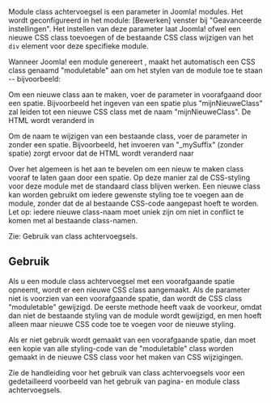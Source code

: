 <!-- Filename: Module_Class_Suffix / Display title: Module class achtervoegsel -->

Module class achtervoegsel is een parameter in Joomla! modules. Het
wordt geconfigureerd in het module: \[Bewerken\] venster bij
"Geavanceerde instellingen". Het instellen van deze parameter laat
Joomla! ofwel een nieuwe CSS class toevoegen of de bestaande CSS class
wijzigen van het `div` element voor deze specifieke module.

Wanneer Joomla! een module genereert , maakt het automatisch een CSS
class genaamd "moduletable" aan om het stylen van de module toe te staan
-- bijvoorbeeld:

Om een nieuwe class aan te maken, voer de parameter in voorafgaand door
een spatie. Bijvoorbeeld het ingeven van een spatie plus
"mijnNieuweClass" zal leiden tot een nieuwe CSS class met de naam
"mijnNieuweClass". De HTML wordt veranderd in

Om de naam te wijzigen van een bestaande class, voer de parameter in
zonder een spatie. Bijvoorbeeld, het invoeren van "\_mySuffix" (zonder
spatie) zorgt ervoor dat de HTML wordt veranderd naar

Over het algemeen is het aan te bevelen om een nieuw te maken class
vooraf te laten gaan door een spatie. Op deze manier zal de CSS-styling
voor deze module met de standaard class blijven werken. Een nieuwe class
kan worden gebruikt om iedere gewenste styling toe te voegen aan de
module, zonder dat de al bestaande CSS-code aangepast hoeft te worden.
Let op: iedere nieuwe class-naam moet uniek zijn om niet in conflict te
komen met al bestaande class-namen.

Zie:  Gebruik van class
achtervoegsels.

## Gebruik

Als u een module class achtervoegsel met een voorafgaande spatie
opneemt, wordt er een nieuwe CSS class aangemaakt. Als de parameter niet
is voorzien van een voorafgaande spatie, dan wordt de CSS class
"moduletable" gewijzigd. De eerste methode heeft vaak de voorkeur, omdat
dan niet de bestaande styling van de module wordt gewijzigd, en men
hoeft alleen maar nieuwe CSS code toe te voegen voor de nieuwe styling.

Als er niet gebruik wordt gemaakt van een voorafgaande spatie, dan moet
een kopie van alle styling-code van de "moduletable" class worden
gemaakt in de nieuwe CSS class voor het maken van CSS wijzigingen.

Zie  de handleiding voor het gebruik van class
achtervoegsels
voor een gedetailleerd voorbeeld van het gebruik van pagina- en module
class achtervoegsels.
